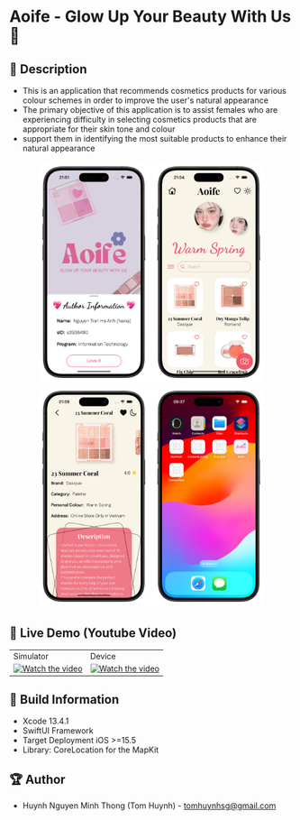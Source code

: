 # Aoife - Glow Up Your Beauty With Us 🎀

## 💄 Description

- This is an application that recommends cosmetics products for various colour schemes in order to improve the user's natural appearance
- The primary objective of this application is to assist females who are experiencing difficulty in selecting cosmetics products that are appropriate for their skin tone and colour
- support them in identifying the most suitable products to enhance their natural appearance

<p align="center">
  <img src="./Screenshots/welcome-screen.png" width="200" > 
  <img src="./Screenshots/navigation-list-screen.png" width="200" > 
  <img src="./Screenshots/product-detailed-screen.png" width="200" > 
  <img src="./Screenshots/app-icon.png" width="200" >
</p>

## 💖 Live Demo (Youtube Video)

<table>
  <tr>
     <td>Simulator</td>
     <td>Device</td>
  </tr>
  <tr>
    <td><a href="https://www.youtube.com/watch?v=OK9bVuZ9TZk?si=lpbScTyRHWtFmHVn">
    <img src="https://youtu.be/OK9bVuZ9TZk?si=lpbScTyRHWtFmHVn/maxresdefault.jpg" width="360" alt="Watch the video">
</a></td>
        <td><a href="https://youtu.be/OZI27ruNm_M">
    <img src="https://youtu.be/OZI27ruNm_M/maxresdefault.jpg" width="360" alt="Watch the video">
</a></td>
   </tr>

 </table>

## 🔧 Build Information
- Xcode 13.4.1
- SwiftUI Framework
- Target Deployment iOS >=15.5
- Library: CoreLocation for the MapKit

## 🏆 Author
- Huynh Nguyen Minh Thong (Tom Huynh) - tomhuynhsg@gmail.com
